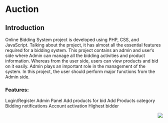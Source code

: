 # Auction
## Introduction
Online Bidding System project is developed using PHP, CSS, and JavaScript. Talking about the project, it has almost all the essential features required for a bidding system.
This project contains an admin and user’s side where Admin can manage all the bidding activities and product information. 
Whereas from the user side, users can view products and bid on it easily. 
Admin plays an important role in the management of the system. In this project, the user should perform major functions from the Admin side.
### Features:

Login/Register
Admin Panel
Add products for bid
Add Products category
Bidding notifications
Account activation
Highest bidder
<p><img align="right" src="https://code-projects.org/wp-content/uploads/2018/10/Screenshot-onlineBiddingSystem.png" /></p>
